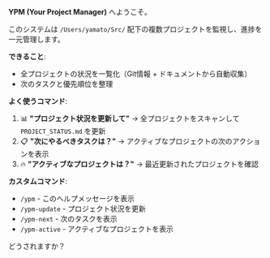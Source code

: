 **YPM (Your Project Manager)** へようこそ。

このシステムは `/Users/yamato/Src/` 配下の複数プロジェクトを監視し、進捗を一元管理します。

**できること**:
- 全プロジェクトの状況を一覧化（Git情報 + ドキュメントから自動収集）
- 次のタスクと優先順位を整理

**よく使うコマンド**:
1. 📊 **"プロジェクト状況を更新して"** → 全プロジェクトをスキャンして `PROJECT_STATUS.md` を更新
2. 📋 **"次にやるべきタスクは？"** → アクティブなプロジェクトの次のアクションを表示
3. 🔥 **"アクティブなプロジェクトは？"** → 最近更新されたプロジェクトを確認

**カスタムコマンド**:
- `/ypm` - このヘルプメッセージを表示
- `/ypm-update` - プロジェクト状況を更新
- `/ypm-next` - 次のタスクを表示
- `/ypm-active` - アクティブなプロジェクトを表示

どうされますか？
